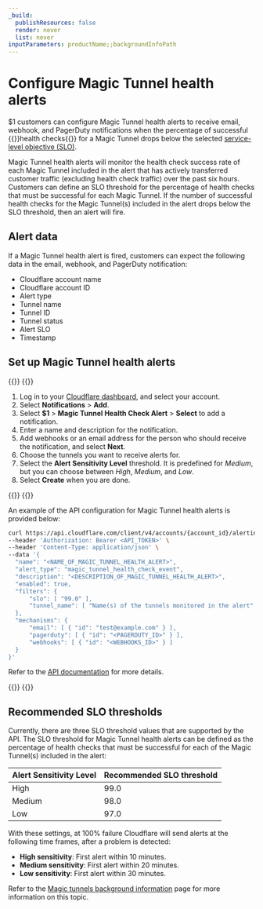 ```yaml
---
_build:
  publishResources: false
  render: never
  list: never
inputParameters: productName;;backgroundInfoPath
---
```


# Configure Magic Tunnel health alerts

$1 customers can configure Magic Tunnel health alerts to receive email, webhook, and PagerDuty notifications when the percentage of successful {{<glossary-tooltip term_id="tunnel health-check">}}health checks{{</glossary-tooltip>}} for a Magic Tunnel drops below the selected [service-level objective (SLO)](https://en.wikipedia.org/wiki/Service-level_objective).

Magic Tunnel health alerts will monitor the health check success rate of each Magic Tunnel included in the alert that has actively transferred customer traffic (excluding health check traffic) over the past six hours. Customers can define an SLO threshold for the percentage of health checks that must be successful for each Magic Tunnel. If the number of successful health checks for the Magic Tunnel(s) included in the alert drops below the SLO threshold, then an alert will fire.

## Alert data

If a Magic Tunnel health alert is fired, customers can expect the following data in the email, webhook, and PagerDuty notification:

- Cloudflare account name
- Cloudflare account ID
- Alert type
- Tunnel name
- Tunnel ID
- Tunnel status
- Alert SLO
- Timestamp

## Set up Magic Tunnel health alerts

{{<tabs labels="Dashboard | API">}}
{{<tab label="dashboard" no-code="true">}}

1. Log in to your [Cloudflare dashboard](https://dash.cloudflare.com/login), and select your account.
2. Select **Notifications** > **Add**.
3. Select **$1** > **Magic Tunnel Health Check Alert** > **Select** to add a notification.
4. Enter a name and description for the notification.
5. Add webhooks or an email address for the person who should receive the notification, and select **Next**.
6. Choose the tunnels you want to receive alerts for.
7. Select the **Alert Sensitivity Level** threshold. It is predefined for _Medium_, but you can choose between _High_, _Medium_, and _Low_.
8. Select **Create** when you are done.

{{</tab>}}
{{<tab label="api" no-code="true">}}

An example of the API configuration for Magic Tunnel health alerts is provided below:

```bash
curl https://api.cloudflare.com/client/v4/accounts/{account_id}/alerting/v3/policies \
--header 'Authorization: Bearer <API_TOKEN>' \
--header 'Content-Type: application/json' \
--data '{
  "name": "<NAME_OF_MAGIC_TUNNEL_HEALTH_ALERT>",
  "alert_type": "magic_tunnel_health_check_event",
  "description": "<DESCRIPTION_OF_MAGIC_TUNNEL_HEALTH_ALERT>",
  "enabled": true,
  "filters": {
      "slo": [ "99.0" ],
      "tunnel_name": [ "Name(s) of the tunnels monitored in the alert" ]
  },
  "mechanisms": {
      "email": [ { "id": "test@example.com" } ],
      "pagerduty": [ { "id": "<PAGERDUTY_ID>" } ],
      "webhooks": [ { "id": "<WEBHOOKS_ID>" } ]
  }
}'
```

Refer to the [API documentation](/api/operations/notification-policies-list-notification-policies) for more details.

{{</tab>}}
{{</tabs>}}

## Recommended SLO thresholds

Currently, there are three SLO threshold values that are supported by the API. The SLO threshold for Magic Tunnel health alerts can be defined as the percentage of health checks that must be successful for each of the Magic Tunnel(s) included in the alert:

Alert Sensitivity Level | Recommended SLO threshold
--- | ---
High | 99.0
Medium | 98.0
Low | 97.0

With these settings, at 100% failure Cloudflare will send alerts at the following time frames, after a problem is detected:
- **High sensitivity**: First alert within 10 minutes.
- **Medium sensitivity**: First alert within 20 minutes.
- **Low sensitivity**: First alert within 30 minutes.

Refer to the [Magic tunnels background information]($2) page for more information on this topic.
